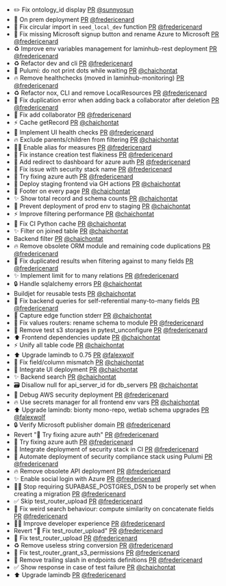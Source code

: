 - ✏️ Fix ontology_id display [PR](https://github.com/laminlabs/laminhub/pull/1041) [@sunnyosun](https://github.com/sunnyosun)
- 🚀 On prem deployment [PR](https://github.com/laminlabs/laminhub/pull/1016) [@fredericenard](https://github.com/fredericenard)
- 🐛 Fix circular import in `seed_local_dev` function [PR](https://github.com/laminlabs/laminhub/pull/1038) [@fredericenard](https://github.com/fredericenard)
- 🚸 Fix missing Microsoft signup button and rename Azure to Microsoft [PR](https://github.com/laminlabs/laminhub/pull/1034) [@fredericenard](https://github.com/fredericenard)
- ♻️ Improve env variables management for laminhub-rest deployment [PR](https://github.com/laminlabs/laminhub/pull/1033) [@fredericenard](https://github.com/fredericenard)
- ♻️ Refactor dev and cli [PR](https://github.com/laminlabs/laminhub/pull/1031) [@fredericenard](https://github.com/fredericenard)
- :construction: Pulumi: do not print dots while waiting [PR](https://github.com/laminlabs/laminhub/pull/1028) [@chaichontat](https://github.com/chaichontat)
- 🔥 Remove healthchecks (moved in laminhub-monitoring) [PR](https://github.com/laminlabs/laminhub/pull/1027) [@fredericenard](https://github.com/fredericenard)
- ♻️ Refactor nox, CLI and remove LocalResources [PR](https://github.com/laminlabs/laminhub/pull/1017) [@fredericenard](https://github.com/fredericenard)
- 🐛 Fix duplication error when adding back a collaborator after deletion [PR](https://github.com/laminlabs/laminhub/pull/1022) [@fredericenard](https://github.com/fredericenard)
- 🐛 Fix add collaborator [PR](https://github.com/laminlabs/laminhub/pull/1020) [@fredericenard](https://github.com/fredericenard)
- :zap: Cache getRecord [PR](https://github.com/laminlabs/laminhub/pull/1004) [@chaichontat](https://github.com/chaichontat)
- 👷 Implement UI health checks [PR](https://github.com/laminlabs/laminhub/pull/1006) [@fredericenard](https://github.com/fredericenard)
- :fire: Exclude parents/children from filtering [PR](https://github.com/laminlabs/laminhub/pull/1003) [@chaichontat](https://github.com/chaichontat)
- 🧑‍💻 Enable alias for measures [PR](https://github.com/laminlabs/laminhub/pull/1002) [@fredericenard](https://github.com/fredericenard)
- 🐛 Fix instance creation test flakiness [PR](https://github.com/laminlabs/laminhub/pull/1000) [@fredericenard](https://github.com/fredericenard)
- 🚸 Add redirect to dashboard for azure auth [PR](https://github.com/laminlabs/laminhub/pull/999) [@fredericenard](https://github.com/fredericenard)
- 🐛 Fix issue with security stack name [PR](https://github.com/laminlabs/laminhub/pull/998) [@fredericenard](https://github.com/fredericenard)
- 🐛 Try fixing azure auth [PR](https://github.com/laminlabs/laminhub/pull/997) [@fredericenard](https://github.com/fredericenard)
- 👷 Deploy staging frontend via GH actions [PR](https://github.com/laminlabs/laminhub/pull/995) [@chaichontat](https://github.com/chaichontat)
- :lipstick: Footer on every page [PR](https://github.com/laminlabs/laminhub/pull/993) [@chaichontat](https://github.com/chaichontat)
- :sparkles: Show total record and schema counts [PR](https://github.com/laminlabs/laminhub/pull/994) [@chaichontat](https://github.com/chaichontat)
- :green_heart: Prevent deployment of prod env to staging [PR](https://github.com/laminlabs/laminhub/pull/992) [@chaichontat](https://github.com/chaichontat)
- :zap: Improve filtering performance [PR](https://github.com/laminlabs/laminhub/pull/990) [@chaichontat](https://github.com/chaichontat)
- :green_heart: Fix CI Python cache [PR](https://github.com/laminlabs/laminhub/pull/989) [@chaichontat](https://github.com/chaichontat)
- :sparkles: Filter on joined table [PR](https://github.com/laminlabs/laminhub/pull/988) [@chaichontat](https://github.com/chaichontat)
- Backend filter [PR](https://github.com/laminlabs/laminhub/pull/987) [@chaichontat](https://github.com/chaichontat)
- 🔥 Remove obsolete ORM module and remaining code duplications [PR](https://github.com/laminlabs/laminhub/pull/960) [@fredericenard](https://github.com/fredericenard)
- 🐛 Fix duplicated results when filtering against to many fields [PR](https://github.com/laminlabs/laminhub/pull/986) [@fredericenard](https://github.com/fredericenard)
- ✨ Implement limit for to many relations [PR](https://github.com/laminlabs/laminhub/pull/985) [@fredericenard](https://github.com/fredericenard)
- 🔒 Handle sqlalchemy errors [PR](https://github.com/laminlabs/laminhub/pull/983) [@chaichontat](https://github.com/chaichontat)
- Buildjet for reusable tests [PR](https://github.com/laminlabs/laminhub/pull/982) [@chaichontat](https://github.com/chaichontat)
- 🐛 Fix backend queries for self-referential many-to-many fields [PR](https://github.com/laminlabs/laminhub/pull/977) [@fredericenard](https://github.com/fredericenard)
- :lipstick: Capture edge function stderr [PR](https://github.com/laminlabs/laminhub/pull/981) [@chaichontat](https://github.com/chaichontat)
- 🐛 Fix values routers: rename schema to module [PR](https://github.com/laminlabs/laminhub/pull/980) [@fredericenard](https://github.com/fredericenard)
- 👷 Remove test s3 storages in pytest_unconfigure [PR](https://github.com/laminlabs/laminhub/pull/978) [@fredericenard](https://github.com/fredericenard)
- :arrow_up: Frontend dependencies update [PR](https://github.com/laminlabs/laminhub/pull/976) [@chaichontat](https://github.com/chaichontat)
- :zap: Unify all table code [PR](https://github.com/laminlabs/laminhub/pull/975) [@chaichontat](https://github.com/chaichontat)
- ⬆️ Upgrade lamindb to 0.75 [PR](https://github.com/laminlabs/laminhub/pull/970) [@falexwolf](https://github.com/falexwolf)
- :bug: Fix field/column mismatch [PR](https://github.com/laminlabs/laminhub/pull/973) [@chaichontat](https://github.com/chaichontat)
- :construction_worker: Integrate UI deployment [PR](https://github.com/laminlabs/laminhub/pull/972) [@chaichontat](https://github.com/chaichontat)
- ✨ Backend search [PR](https://github.com/laminlabs/laminhub/pull/939) [@chaichontat](https://github.com/chaichontat)
- :card_file_box: Disallow null for api_server_id for db_servers  [PR](https://github.com/laminlabs/laminhub/pull/969) [@chaichontat](https://github.com/chaichontat)
- 🐛 Debug AWS security deployment [PR](https://github.com/laminlabs/laminhub/pull/964) [@fredericenard](https://github.com/fredericenard)
- :fire: Use secrets manager for all frontend env vars [PR](https://github.com/laminlabs/laminhub/pull/968) [@chaichontat](https://github.com/chaichontat)
- ⬆️ Upgrade lamindb: bionty mono-repo, wetlab schema upgrades [PR](https://github.com/laminlabs/laminhub/pull/963) [@falexwolf](https://github.com/falexwolf)
- 🔒 Verify Microsoft publisher domain [PR](https://github.com/laminlabs/laminhub/pull/967) [@fredericenard](https://github.com/fredericenard)
- Revert "🐛 Try fixing azure auth" [PR](https://github.com/laminlabs/laminhub/pull/966) [@fredericenard](https://github.com/fredericenard)
- 🐛 Try fixing azure auth [PR](https://github.com/laminlabs/laminhub/pull/965) [@fredericenard](https://github.com/fredericenard)
- 👷 Integrate deployment of security stack in CI [PR](https://github.com/laminlabs/laminhub/pull/959) [@fredericenard](https://github.com/fredericenard)
- 👷 Automate deployment of security compliance stack using Pulumi [PR](https://github.com/laminlabs/laminhub/pull/958) [@fredericenard](https://github.com/fredericenard)
- 🔥 Remove obsolete API deployment [PR](https://github.com/laminlabs/laminhub/pull/957) [@fredericenard](https://github.com/fredericenard)
- ✨ Enable social login with Azure [PR](https://github.com/laminlabs/laminhub/pull/956) [@fredericenard](https://github.com/fredericenard)
- 🧑‍💻 Stop requiring SUPABASE_POSTGRES_DSN to be properly set when creating a migration [PR](https://github.com/laminlabs/laminhub/pull/953) [@fredericenard](https://github.com/fredericenard)
- ✅ Skip test_router_upload [PR](https://github.com/laminlabs/laminhub/pull/951) [@fredericenard](https://github.com/fredericenard)
- 🐛 Fix weird search behaviour: compute similarity on concatenate fields [PR](https://github.com/laminlabs/laminhub/pull/942) [@fredericenard](https://github.com/fredericenard)
- 🧑‍💻 Improve developer experience [PR](https://github.com/laminlabs/laminhub/pull/944) [@fredericenard](https://github.com/fredericenard)
- Revert "🐛 Fix test_router_upload" [PR](https://github.com/laminlabs/laminhub/pull/950) [@fredericenard](https://github.com/fredericenard)
- 🐛 Fix test_router_upload [PR](https://github.com/laminlabs/laminhub/pull/949) [@fredericenard](https://github.com/fredericenard)
- ♻️ Remove useless string conversion [PR](https://github.com/laminlabs/laminhub/pull/948) [@fredericenard](https://github.com/fredericenard)
- 🐛 Fix test_router_grant_s3_permissions [PR](https://github.com/laminlabs/laminhub/pull/947) [@fredericenard](https://github.com/fredericenard)
- 🐛 Remove trailing slash in endpoints definitions [PR](https://github.com/laminlabs/laminhub/pull/946) [@fredericenard](https://github.com/fredericenard)
- :white_check_mark: Show response in case of test failure [PR](https://github.com/laminlabs/laminhub/pull/945) [@chaichontat](https://github.com/chaichontat)
- ⬆️ Upgrade lamindb [PR](https://github.com/laminlabs/laminhub/pull/943) [@fredericenard](https://github.com/fredericenard)
